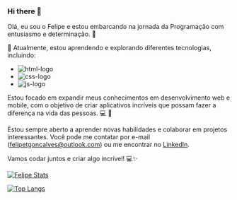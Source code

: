 ### Hi there 👋

Olá, eu sou o Felipe e estou embarcando na jornada da Programação com entusiasmo e determinação. 🚀

:book: Atualmente, estou aprendendo e explorando diferentes tecnologias, incluindo:
- <img src="https://img.shields.io/badge/HTML5-E34F26?style=for-the-badge&logo=html5&logoColor=white" alt="html-logo"/>
- <img src="https://img.shields.io/badge/CSS3-1572B6?style=for-the-badge&logo=css3&logoColor=white" alt="css-logo"/>
- <img src="https://img.shields.io/badge/JavaScript-323330?style=for-the-badge&logo=javascript&logoColor=F7DF1E" alt="js-logo"/>

Estou focado em expandir meus conhecimentos em desenvolvimento web e mobile, com o objetivo de criar aplicativos incríveis que possam fazer a diferença na vida das pessoas. 💻 :iphone:

Estou sempre aberto a aprender novas habilidades e colaborar em projetos interessantes. Você pode me contatar por e-mail (felipetgoncalves@outlook.com) ou me encontrar no <a href="https://www.linkedin.com/in/felipe-telles87/">LinkedIn</a>.

Vamos codar juntos e criar algo incrível! 💻✨

[![Felipe Stats](https://github-readme-stats.vercel.app/api?username=ftelles19)](https://github.com/anuraghazra/github-readme-stats)

[![Top Langs](https://github-readme-stats.vercel.app/api/top-langs/?username=ftelles19)](https://github.com/anuraghazra/github-readme-stats)
